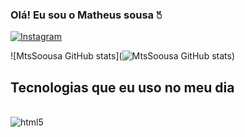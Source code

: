 ### Olá! Eu sou o Matheus sousa 🖔

[![Instagram](https://img.shields.io/badge/Instagram-E4405F?style=for-the-badge&logo=instagram&logoColor=white)](https://www.instagram.com/Matheus.soousa/)

![MtsSoousa GitHub stats](![MtsSoousa GitHub stats](https://github-readme-stats.vercel.app/api?username=MtsSoousa&show_icons=true&bg_color=00000000))

## Tecnologias que eu uso no meu dia

<div style="display: inline_block"><br/>
    <img align="center" alt="html5" src="https://img.shields.io/badge/HTML5-E34F26?style=for-the-badge&logo=html5&logoColor=white">

</div>
